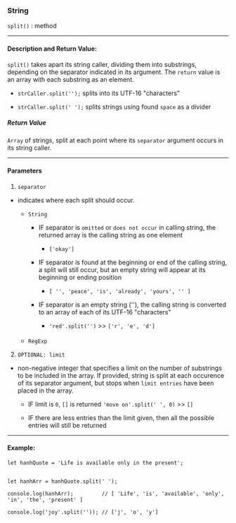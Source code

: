 ### String 

`split()` : method

___

#### Description and Return Value:

`split()` takes apart its string caller, dividing them into substrings, depending on the separator indicated in its argument. The `return` value is an array with each substring as an element.

- `strCaller.split('');`  splits into its UTF-16 "characters" 

- `strCaller.split(' ');` splits strings using found `space` as a divider 

##### Return Value

`Array` of strings, split at each point where its `separator` argument occurs in its string caller.
___

#### Parameters

1. `separator`
- indicates where each split should occur.

    - `String`
      - IF separator is `omitted` or `does not occur` in calling string, the returned array is the calling string as one element

        - `['okay']`

      - IF separator is found at the beginning or end of the calling string, a split will still occur, but an empty string will appear at its beginning or ending position

        - `[ '', 'peace', 'is', 'already', 'yours', '' ]`

      - IF separator is an empty string (''), the calling string is converted to an array of each of its UTF-16 "characters"
    
        - `'red'.split('')` >> `['r', 'e', 'd']`

    <br>

    - `RegExp`



2. `OPTIONAL: limit`
- non-negative integer that specifies a limit on the number of substrings to be included in the array. If provided, string is split at each occurence of its separator argument, but stops when `limit entries` have been placed in the array.

    - IF limit is `0`, `[]` is returned
    `'move on'.split(' ', 0)` >> `[]`
    
    - IF there are less entries than the limit given, then all the possible entries will still be returned

___

#### Example:

```
let hanhQuote = 'Life is available only in the present';


let hanhArr = hanhQuote.split(' ');

console.log(hanhArr);         // [ 'Life', 'is', 'available', 'only', 'in', 'the', 'present' ]

console.log('joy'.split('')); // ['j', 'o', 'y']
```

